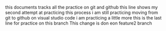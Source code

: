 this documents tracks all the practice on git and github
this line shows my second attempt at practicing this process
i am still practicing moving from git to github on visual studio code
i am practicing a little more
this is the last line for practice on this branch
This change is don eon feature2 branch 